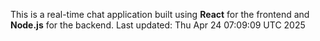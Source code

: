 This is a real-time chat application built using **React** for the frontend and **Node.js** for the backend.
Last updated: Thu Apr 24 07:09:09 UTC 2025
